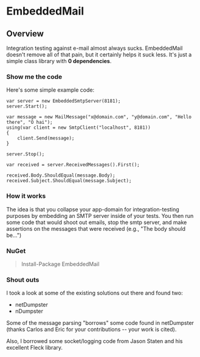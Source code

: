 # EmbeddedMail

## Overview

Integration testing against e-mail almost always sucks. EmbeddedMail doesn't remove all of that pain, but it certainly helps it suck less. It's just a simple class library with **0 dependencies**.

### Show me the code

Here's some simple example code:

	var server = new EmbeddedSmtpServer(8181);
	server.Start();
	
	var message = new MailMessage("x@domain.com", "y@domain.com", "Hello there", "O hai");
	using(var client = new SmtpClient("localhost", 8181))
	{
		client.Send(message);
	}
	
	server.Stop();
	
	var received = server.ReceivedMessages().First();
	
	received.Body.ShouldEqual(message.Body);
	received.Subject.ShouldEqual(message.Subject);

### How it works

The idea is that you collapse your app-domain for integration-testing purposes by embedding an SMTP server inside of your tests. You then run some code that would shoot out emails, stop the smtp server, and make assertions on the messages that were received (e.g., "The body should be...")

### NuGet

> Install-Package EmbeddedMail

### Shout outs

I took a look at some of the existing solutions out there and found two:

* netDumpster
* nDumpster

Some of the message parsing "borrows" some code found in netDumpster (thanks Carlos and Eric for your contributions -- your work is cited). 

Also, I borrowed some socket/logging code from Jason Staten and his excellent Fleck library.
